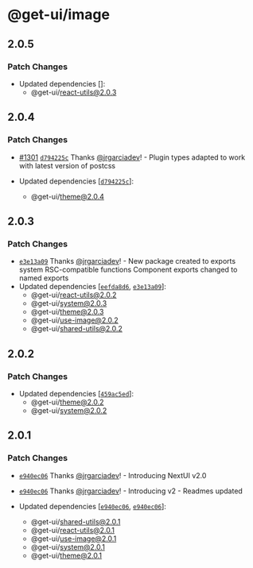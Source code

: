 # @get-ui/image

## 2.0.5

### Patch Changes

- Updated dependencies []:
  - @get-ui/react-utils@2.0.3

## 2.0.4

### Patch Changes

- [#1301](https://github.com/get-ui/nextui/pull/1301) [`d794225c`](https://github.com/get-ui/nextui/commit/d794225cb75121db3a72f430739b4eaacd1cf8b7) Thanks [@jrgarciadev](https://github.com/jrgarciadev)! - Plugin types adapted to work with latest version of postcss

- Updated dependencies [[`d794225c`](https://github.com/get-ui/nextui/commit/d794225cb75121db3a72f430739b4eaacd1cf8b7)]:
  - @get-ui/theme@2.0.4

## 2.0.3

### Patch Changes

- [`e3e13a09`](https://github.com/get-ui/nextui/commit/e3e13a095f2347ff279c85e6a5d3798f36c6533f) Thanks [@jrgarciadev](https://github.com/jrgarciadev)! - New package created to exports system RSC-compatible functions
  Component exports changed to named exports
- Updated dependencies [[`eefda8d6`](https://github.com/get-ui/nextui/commit/eefda8d6e2088526e0dbb2026d807b53d2a97782), [`e3e13a09`](https://github.com/get-ui/nextui/commit/e3e13a095f2347ff279c85e6a5d3798f36c6533f)]:
  - @get-ui/react-utils@2.0.2
  - @get-ui/system@2.0.3
  - @get-ui/theme@2.0.3
  - @get-ui/use-image@2.0.2
  - @get-ui/shared-utils@2.0.2

## 2.0.2

### Patch Changes

- Updated dependencies [[`459ac5ed`](https://github.com/get-ui/nextui/commit/459ac5ed4537942517803ba14129226a791d6feb)]:
  - @get-ui/theme@2.0.2
  - @get-ui/system@2.0.2

## 2.0.1

### Patch Changes

- [`e940ec06`](https://github.com/get-ui/nextui/commit/e940ec06ac5e46340d5956fb7c455a6ab3de3140) Thanks [@jrgarciadev](https://github.com/jrgarciadev)! - Introducing NextUI v2.0

- [`e940ec06`](https://github.com/get-ui/nextui/commit/e940ec06ac5e46340d5956fb7c455a6ab3de3140) Thanks [@jrgarciadev](https://github.com/jrgarciadev)! - Introducing v2 - Readmes updated

- Updated dependencies [[`e940ec06`](https://github.com/get-ui/nextui/commit/e940ec06ac5e46340d5956fb7c455a6ab3de3140), [`e940ec06`](https://github.com/get-ui/nextui/commit/e940ec06ac5e46340d5956fb7c455a6ab3de3140)]:
  - @get-ui/shared-utils@2.0.1
  - @get-ui/react-utils@2.0.1
  - @get-ui/use-image@2.0.1
  - @get-ui/system@2.0.1
  - @get-ui/theme@2.0.1
